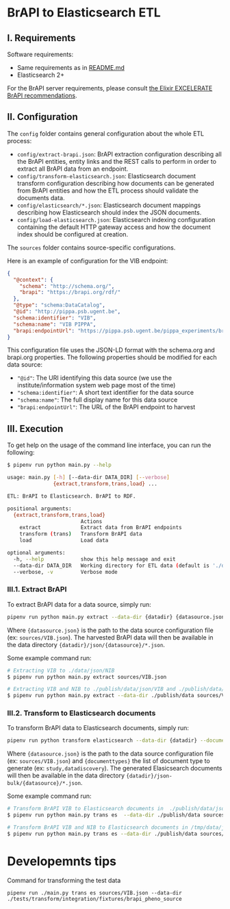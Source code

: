# BrAPI to Elasticsearch ETL

## I. Requirements

Software requirements:

- Same requirements as in [README.md](README.md)
- Elasticsearch 2+

For the BrAPI server requirements, please consult [the Elixir EXCELERATE BrAPI recommendations](https://wiki.brapi.org/index.php/Elixir_Excelerate_phenotyping_data_discovery).

## II. Configuration

The `config` folder contains general configuration about the whole ETL process:

- `config/extract-brapi.json`: BrAPI extraction configuration describing all the BrAPI entities, entity links and the REST calls to perform in order to extract all BrAPI data from an endpoint.
- `config/transform-elasticsearch.json`: Elasticsearch document transform configuration describing how documents can be generated from BrAPI entities and how the ETL process should validate the documents data.
- `config/elasticsearch/*.json`: Elasticsearch document mappings describing how Elasticsearch should index the JSON documents.
- `config/load-elasticsearch.json`: Elasticsearch indexing configuration containing the default HTTP gateway access and how the document index should be configured at creation.

The `sources` folder contains source-specific configurations.

Here is an example of configuration for the VIB endpoint:

```json
{
  "@context": {
    "schema": "http://schema.org/",
    "brapi": "https://brapi.org/rdf/"
  },
  "@type": "schema:DataCatalog",
  "@id": "http://pippa.psb.ugent.be",
  "schema:identifier": "VIB",
  "schema:name": "VIB PIPPA",
  "brapi:endpointUrl": "https://pippa.psb.ugent.be/pippa_experiments/brapi/v1/"
}
```

This configuration file uses the JSON-LD format with the schema.org and brapi.org properties.
The following properties should be modified for each data source:

- `"@id"`: The URI identifying this data source (we use the institute/information system web page most of the time)
- `"schema:identifier"`: A short text identifier for the data source
- `"schema:name"`: The full display name for this data source
- `"brapi:endpointUrl"`: The URL of the BrAPI endpoint to harvest

## III. Execution

To get help on the usage of the command line interface, you can run the following:

```sh
$ pipenv run python main.py --help

usage: main.py [-h] [--data-dir DATA_DIR] [--verbose]
               {extract,transform,trans,load} ...

ETL: BrAPI to Elasticsearch. BrAPI to RDF.

positional arguments:
  {extract,transform,trans,load}
                        Actions
    extract             Extract data from BrAPI endpoints
    transform (trans)   Transform BrAPI data
    load                Load data

optional arguments:
  -h, --help            show this help message and exit
  --data-dir DATA_DIR   Working directory for ETL data (default is './data')
  --verbose, -v         Verbose mode

```


### III.1. Extract BrAPI

To extract BrAPI data for a data source, simply run:

```sh
pipenv run python main.py extract --data-dir {datadir} {datasource.json}
```

Where `{datasource.json}` is the path to the data source configuration file (ex: `sources/VIB.json`).
The harvested BrAPI data will then be available in the data directory `{datadir}/json/{datasource}/*.json`.

Some example command run:

```sh
# Extracting VIB to ./data/json/NIB
$ pipenv run python main.py extract sources/VIB.json
```


```sh
# Extracting VIB and NIB to ./publish/data/json/VIB and ./publish/data/json/NIB
$ pipenv run python main.py extract --data-dir ./publish/data sources/VIB.json sources/NIB.json
```


### III.2. Transform to Elasticsearch documents

To transform BrAPI data to Elasticsearch documents, simply run:

```sh
pipenv run python transform elasticsearch --data-dir {datadir} --document-types {documenttypes} {datasource.json}
```

Where `{datasource.json}` is the path to the data source configuration file (ex: `sources/VIB.json`) and `{documenttypes}` the list of document type to generate (ex: `study,datadiscovery`).
The generated Elasicsearch documents will then be available in the data directory `{datadir}/json-bulk/{datasource}/*.json`.

Some example command run:

```sh
# Transform BrAPI VIB to Elasticsearch documents in  ./publish/data/json-bulk/NIB
$ pipenv run python main.py trans es  --data-dir ./publish/data sources/VIB.json
```


```sh
# Transform BrAPI VIB and NIB to Elasticsearch documents in /tmp/data/json-bulk/VIB and /tmp/data/json-bulk/NIB
$ pipenv run python main.py trans es --data-dir ./publish/data sources/VIB.json sources/NIB.json
```


# Developemnts tips

Command for transforming the test data 

`pipenv run ./main.py trans es sources/VIB.json --data-dir ./tests/transform/integration/fixtures/brapi_pheno_source`
